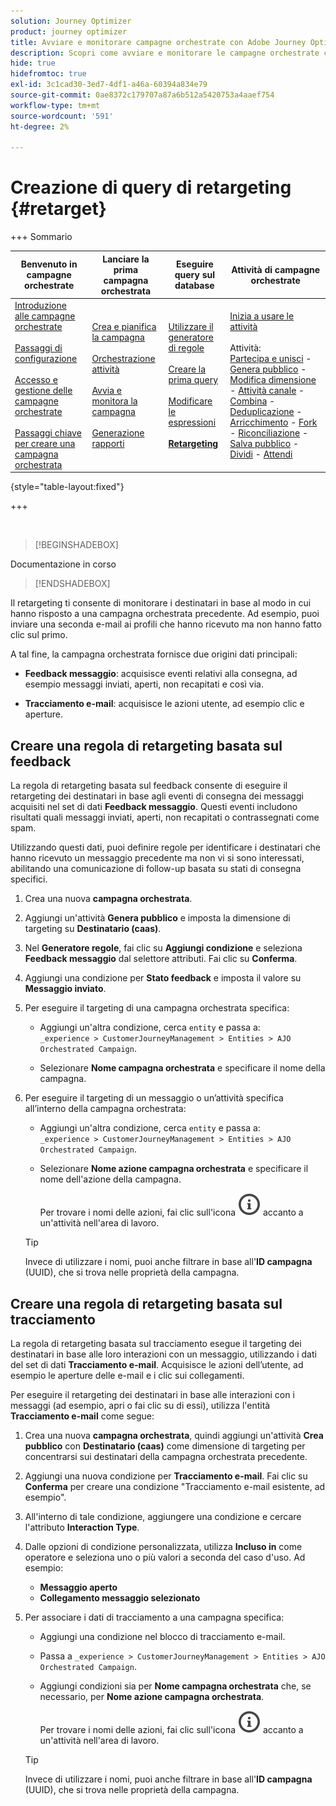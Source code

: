 ```yaml
---
solution: Journey Optimizer
product: journey optimizer
title: Avviare e monitorare campagne orchestrate con Adobe Journey Optimizer
description: Scopri come avviare e monitorare le campagne orchestrate con Adobe Journey Optimizer.
hide: true
hidefromtoc: true
exl-id: 3c1cad30-3ed7-4df1-a46a-60394a834e79
source-git-commit: 0ae8372c179707a87a6b512a5420753a4aaef754
workflow-type: tm+mt
source-wordcount: '591'
ht-degree: 2%

---
```


# Creazione di query di retargeting {#retarget}

+++ Sommario

| Benvenuto in campagne orchestrate | Lanciare la prima campagna orchestrata | Eseguire query sul database | Attività di campagne orchestrate |
|---|---|---|---|
| [Introduzione alle campagne orchestrate](gs-orchestrated-campaigns.md)<br/><br/>[Passaggi di configurazione](configuration-steps.md)<br/><br/>[Accesso e gestione delle campagne orchestrate](access-manage-orchestrated-campaigns.md)<br/><br/>[Passaggi chiave per creare una campagna orchestrata](gs-campaign-creation.md) | [Crea e pianifica la campagna](create-orchestrated-campaign.md)<br/><br/>[Orchestrazione attività](orchestrate-activities.md)<br/><br/>[Avvia e monitora la campagna](start-monitor-campaigns.md)<br/><br/>[Generazione rapporti](reporting-campaigns.md) | [Utilizzare il generatore di regole](orchestrated-rule-builder.md)<br/><br/>[Creare la prima query](build-query.md)<br/><br/>[Modificare le espressioni](edit-expressions.md)<br/><br/><b>[Retargeting](retarget.md)</b> | [Inizia a usare le attività](activities/about-activities.md)<br/><br/>Attività:<br/>[Partecipa e unisci](activities/and-join.md) - [Genera pubblico](activities/build-audience.md) - [Modifica dimensione](activities/change-dimension.md) - [Attività canale](activities/channels.md) - [Combina](activities/combine.md) - [Deduplicazione](activities/deduplication.md) - [Arricchimento](activities/enrichment.md) - [Fork](activities/fork.md) - [Riconciliazione](activities/reconciliation.md) - [Salva pubblico](activities/save-audience.md) - [Dividi](activities/split.md) - [Attendi](activities/wait.md) |

{style="table-layout:fixed"}

+++

</br>

>[!BEGINSHADEBOX]

Documentazione in corso

>[!ENDSHADEBOX]

Il retargeting ti consente di monitorare i destinatari in base al modo in cui hanno risposto a una campagna orchestrata precedente. Ad esempio, puoi inviare una seconda e-mail ai profili che hanno ricevuto ma non hanno fatto clic sul primo.

A tal fine, la campagna orchestrata fornisce due origini dati principali:

- **Feedback messaggio**: acquisisce eventi relativi alla consegna, ad esempio messaggi inviati, aperti, non recapitati e così via.

- **Tracciamento e-mail**: acquisisce le azioni utente, ad esempio clic e aperture.

## Creare una regola di retargeting basata sul feedback

La regola di retargeting basata sul feedback consente di eseguire il retargeting dei destinatari in base agli eventi di consegna dei messaggi acquisiti nel set di dati **Feedback messaggio**. Questi eventi includono risultati quali messaggi inviati, aperti, non recapitati o contrassegnati come spam.

Utilizzando questi dati, puoi definire regole per identificare i destinatari che hanno ricevuto un messaggio precedente ma non vi si sono interessati, abilitando una comunicazione di follow-up basata su stati di consegna specifici.

1. Crea una nuova **campagna orchestrata**.

2. Aggiungi un&#39;attività **Genera pubblico** e imposta la dimensione di targeting su **Destinatario (caas)**.

3. Nel **Generatore regole**, fai clic su **Aggiungi condizione** e seleziona **Feedback messaggio** dal selettore attributi. Fai clic su **Conferma**.

4. Aggiungi una condizione per **Stato feedback** e imposta il valore su **Messaggio inviato**.

5. Per eseguire il targeting di una campagna orchestrata specifica:

   - Aggiungi un&#39;altra condizione, cerca `entity` e passa a:\
     `_experience > CustomerJourneyManagement > Entities > AJO Orchestrated Campaign`.

   - Selezionare **Nome campagna orchestrata** e specificare il nome della campagna.

6. Per eseguire il targeting di un messaggio o un’attività specifica all’interno della campagna orchestrata:

   - Aggiungi un&#39;altra condizione, cerca `entity` e passa a:\
     `_experience > CustomerJourneyManagement > Entities > AJO Orchestrated Campaign`.

   - Selezionare **Nome azione campagna orchestrata** e specificare il nome dell&#39;azione della campagna.

     Per trovare i nomi delle azioni, fai clic sull&#39;icona ![Informazioni](assets/do-not-localize/info-icon.svg) accanto a un&#39;attività nell&#39;area di lavoro.

   >[!TIP]
   >
   >Invece di utilizzare i nomi, puoi anche filtrare in base all&#39;**ID campagna** (UUID), che si trova nelle proprietà della campagna.

## Creare una regola di retargeting basata sul tracciamento

La regola di retargeting basata sul tracciamento esegue il targeting dei destinatari in base alle loro interazioni con un messaggio, utilizzando i dati del set di dati **Tracciamento e-mail**. Acquisisce le azioni dell’utente, ad esempio le aperture delle e-mail e i clic sui collegamenti.

Per eseguire il retargeting dei destinatari in base alle interazioni con i messaggi (ad esempio, apri o fai clic su di essi), utilizza l&#39;entità **Tracciamento e-mail** come segue:

1. Crea una nuova **campagna orchestrata**, quindi aggiungi un&#39;attività **Crea pubblico** con **Destinatario (caas)** come dimensione di targeting per concentrarsi sui destinatari della campagna orchestrata precedente.

1. Aggiungi una nuova condizione per **Tracciamento e-mail**. Fai clic su **Conferma** per creare una condizione &quot;Tracciamento e-mail esistente, ad esempio&quot;.

1. All&#39;interno di tale condizione, aggiungere una condizione e cercare l&#39;attributo **Interaction Type**.

1. Dalle opzioni di condizione personalizzata, utilizza **Incluso in** come operatore e seleziona uno o più valori a seconda del caso d&#39;uso. Ad esempio:
   - **Messaggio aperto**
   - **Collegamento messaggio selezionato**

1. Per associare i dati di tracciamento a una campagna specifica:

   - Aggiungi una condizione nel blocco di tracciamento e-mail.

   - Passa a `_experience > CustomerJourneyManagement > Entities > AJO Orchestrated Campaign`.

   - Aggiungi condizioni sia per **Nome campagna orchestrata** che, se necessario, per **Nome azione campagna orchestrata**.

     Per trovare i nomi delle azioni, fai clic sull&#39;icona ![Informazioni](assets/do-not-localize/info-icon.svg) accanto a un&#39;attività nell&#39;area di lavoro.

   >[!TIP]
   >
   >Invece di utilizzare i nomi, puoi anche filtrare in base all&#39;**ID campagna** (UUID), che si trova nelle proprietà della campagna.
